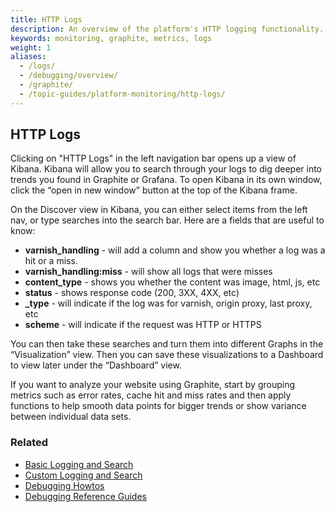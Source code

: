 ```yaml
---
title: HTTP Logs
description: An overview of the platform's HTTP logging functionality.
keywords: monitoring, graphite, metrics, logs
weight: 1
aliases:
  - /logs/
  - /debugging/overview/
  - /graphite/
  - /topic-guides/platform-monitoring/http-logs/
---
```


## HTTP Logs

Clicking on "HTTP Logs"  in the left navigation bar opens up a view of Kibana. Kibana will allow you to search through your logs to dig deeper into trends you found in Graphite or Grafana. To open Kibana in its own window, click the “open in new window” button at the top of the Kibana frame.

On the Discover view in Kibana, you can either select items from the left nav, or type searches into the search bar. Here are a fields that are useful to know:

* **varnish_handling** - will add a column and show you whether a log was a hit or a miss.
* **varnish_handling:miss** - will show all logs that were misses
* **content_type** - shows you whether the content was image, html, js, etc
* **status** - shows response code (200, 3XX, 4XX, etc)
* **_type** - will indicate if the log was for varnish, origin proxy, last proxy, etc
* **scheme** - will indicate if the request was HTTP or HTTPS

You can then take these searches and turn them into different Graphs in the “Visualization” view. Then you can save these visualizations to a Dashboard to view later under the “Dashboard” view.

If you want to analyze your website using Graphite, start by grouping metrics such as error rates, cache hit and miss rates and then apply functions to help smooth data points for bigger trends or show variance between individual data sets.

### Related

* [Basic Logging and Search](/docs/debugging/how-tos/basic-logging/ "Basic Logging and Search")
* [Custom Logging and Search](/docs/debugging/how-tos/custom-logging/ "Custom Logging and Search")
* [Debugging Howtos](/docs/debugging/how-tos/ "Debugging Howtos")
* [Debugging Reference Guides](/docs/debugging/reference/ "Debugging Reference Guides")

